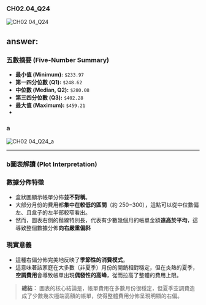 ### CH02.04_Q24
![CH02 04_Q24](https://github.com/user-attachments/assets/53716430-0c78-4ca7-b7e6-a95e95839012)

## answer:

### 五數摘要 (Five-Number Summary)

* **最小值 (Minimum):** `$233.97`
* **第一四分位數 (Q1):** `$248.62`
* **中位數 (Median, Q2):** `$280.08`
* **第三四分位數 (Q3):** `$402.28`
* **最大值 (Maximum):** `$459.21`
* 

### a

![CH02 04_Q24_a](https://github.com/user-attachments/assets/090f10f5-5ea5-4700-8a8b-caefe13bac89)


---

### b圖表解讀 (Plot Interpretation)

### 數據分佈特徵
* 盒狀圖顯示帳單分佈**並不對稱**。
* 大部分月份的費用都**集中在較低的區間**（約 $250-$300），這點可以從中位數偏左、且盒子的左半部較窄看出。
* 然而，圖表右側的鬚線特別長，代表有少數幾個月的帳單金額**遠高於平均**，這導致整個數據分佈**向右嚴重偏斜**

### 現實意義
* 這種右偏分佈完美地反映了**季節性的消費模式**。
* 這意味著該家庭在大多數（非夏季）月份的開銷相對穩定，但在炎熱的夏季，**空調費用**會導致帳單出現**偶發性的高峰**，從而拉高了整體的費用上限。

> **總結：** 圖表的核心結論是，帳單費用在多數月份很穩定，但夏季空調費造成了少數幾次極端高額的帳單，使得整體費用分佈呈現明顯的右偏。
